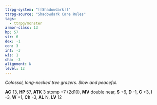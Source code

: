 ```yaml
---
ttrpg-system: "[[Shadowdark]]"
ttrpg-source: "Shadowdark Core Rules"
tags:
  - ttrpg/monster
armor-class: 13
hp: 57
str: 6
dex: -1
con: 3
int: -3
wis: 1
cha: -3
alignment: N
level: 12
---
```


_Colossal, long-necked tree grazers. Slow and peaceful._

**AC** 13, **HP** 57, **ATK** 3 stomp +7 (2d10), **MV** double near, **S** +6, **D** -1, **C** +3, **I** -3, **W** +1, **Ch** -3, **AL** N, **LV** 12


